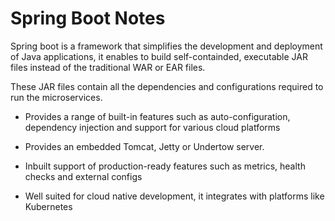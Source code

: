 # Spring Boot Notes

Spring boot is a framework that simplifies the development and deployment of Java applications, it 
enables to build self-containded, executable JAR files instead of the traditional WAR or EAR files.

These JAR files contain all the dependencies and configurations required to run the microservices.

- Provides a range of built-in features such as auto-configuration, dependency injection and support 
for various cloud platforms

- Provides an embedded Tomcat, Jetty or Undertow server.

- Inbuilt support of production-ready features such as metrics, health checks and external configs

- Well suited for cloud native development, it integrates with platforms like Kubernetes

